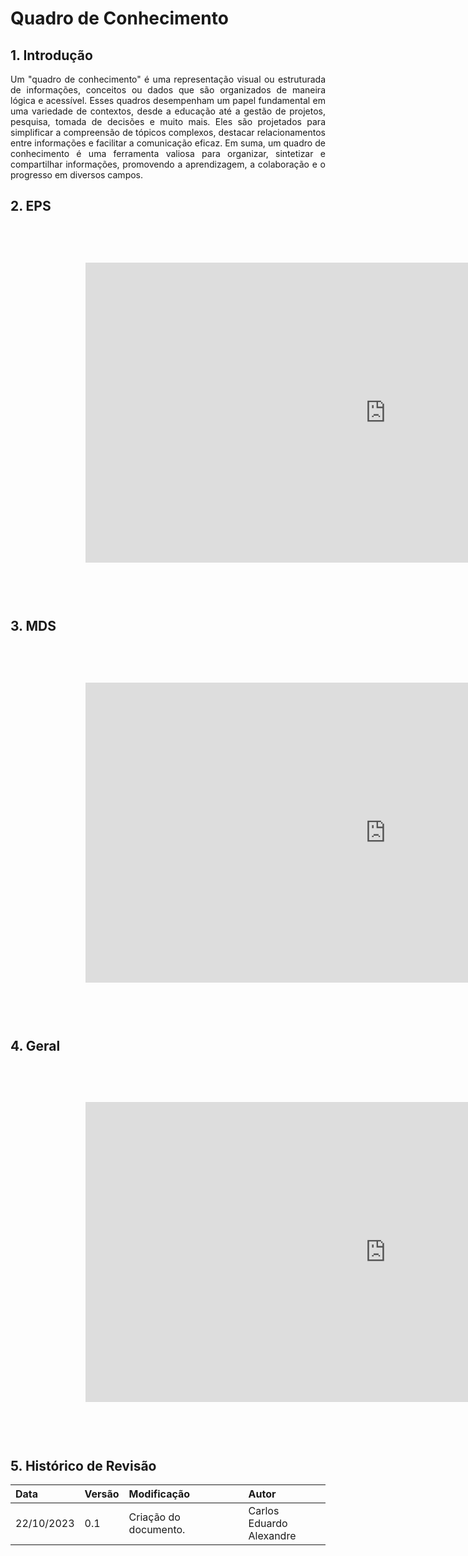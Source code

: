 # Quadro de Conhecimento
<style>body {text-align: justify}</style>

## 1. Introdução

Um "quadro de conhecimento" é uma representação visual ou estruturada de informações, conceitos ou dados que são organizados de maneira lógica e acessível. Esses quadros desempenham um papel fundamental em uma variedade de contextos, desde a educação até a gestão de projetos, pesquisa, tomada de decisões e muito mais. Eles são projetados para simplificar a compreensão de tópicos complexos, destacar relacionamentos entre informações e facilitar a comunicação eficaz. Em suma, um quadro de conhecimento é uma ferramenta valiosa para organizar, sintetizar e compartilhar informações, promovendo a aprendizagem, a colaboração e o progresso em diversos campos. 

## 2. EPS

<iframe width="1200" height="600" style="-webkit-transform:scale(0.8);-moz-transform-scale(0.8);" frameborder="0" scrolling="yes" src="https://docs.google.com/spreadsheets/d/e/2PACX-1vQAoc3RFthsaOfvaQ8UBKS6Fn-zJp1PBlwgNwb49r2Ym0qGy8azYo6IP6RV6_HVEw/pubhtml?gid=1830544317&amp;single=true&amp;widget=true&amp;headers=false"></iframe>

## 3. MDS

<iframe width="1200" height="600" style="-webkit-transform:scale(0.8);-moz-transform-scale(0.8);" frameborder="0" scrolling="yes" src="https://docs.google.com/spreadsheets/d/e/2PACX-1vQAoc3RFthsaOfvaQ8UBKS6Fn-zJp1PBlwgNwb49r2Ym0qGy8azYo6IP6RV6_HVEw/pubhtml?gid=1830544317&amp;single=true&amp;widget=true&amp;headers=false"></iframe>

## 4. Geral

<iframe width="1200" height="600" style="-webkit-transform:scale(0.8);-moz-transform-scale(0.8);" frameborder="0" scrolling="yes" src="https://docs.google.com/spreadsheets/d/e/2PACX-1vQAoc3RFthsaOfvaQ8UBKS6Fn-zJp1PBlwgNwb49r2Ym0qGy8azYo6IP6RV6_HVEw/pubhtml?gid=1830544317&amp;single=true&amp;widget=true&amp;headers=false"></iframe>

## 5. Histórico de Revisão
| Data       | Versão | Modificação                     | Autor        |
| :--------- | :----- | :------------------------------ | :----------- |
| 22/10/2023 | 0.1    | Criação do documento.          | Carlos Eduardo <br> Alexandre |
